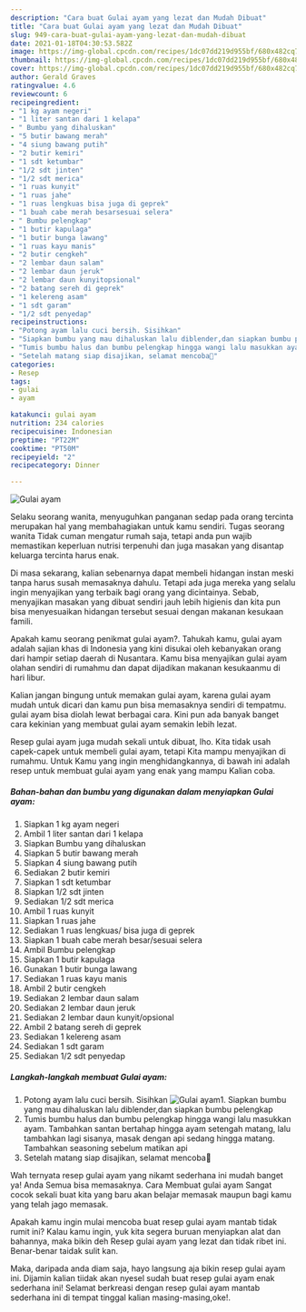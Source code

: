 ```yaml
---
description: "Cara buat Gulai ayam yang lezat dan Mudah Dibuat"
title: "Cara buat Gulai ayam yang lezat dan Mudah Dibuat"
slug: 949-cara-buat-gulai-ayam-yang-lezat-dan-mudah-dibuat
date: 2021-01-18T04:30:53.582Z
image: https://img-global.cpcdn.com/recipes/1dc07dd219d955bf/680x482cq70/gulai-ayam-foto-resep-utama.jpg
thumbnail: https://img-global.cpcdn.com/recipes/1dc07dd219d955bf/680x482cq70/gulai-ayam-foto-resep-utama.jpg
cover: https://img-global.cpcdn.com/recipes/1dc07dd219d955bf/680x482cq70/gulai-ayam-foto-resep-utama.jpg
author: Gerald Graves
ratingvalue: 4.6
reviewcount: 6
recipeingredient:
- "1 kg ayam negeri"
- "1 liter santan dari 1 kelapa"
- " Bumbu yang dihaluskan"
- "5 butir bawang merah"
- "4 siung bawang putih"
- "2 butir kemiri"
- "1 sdt ketumbar"
- "1/2 sdt jinten"
- "1/2 sdt merica"
- "1 ruas kunyit"
- "1 ruas jahe"
- "1 ruas lengkuas bisa juga di geprek"
- "1 buah cabe merah besarsesuai selera"
- " Bumbu pelengkap"
- "1 butir kapulaga"
- "1 butir bunga lawang"
- "1 ruas kayu manis"
- "2 butir cengkeh"
- "2 lembar daun salam"
- "2 lembar daun jeruk"
- "2 lembar daun kunyitopsional"
- "2 batang sereh di geprek"
- "1 kelereng asam"
- "1 sdt garam"
- "1/2 sdt penyedap"
recipeinstructions:
- "Potong ayam lalu cuci bersih. Sisihkan"
- "Siapkan bumbu yang mau dihaluskan lalu diblender,dan siapkan bumbu pelengkap"
- "Tumis bumbu halus dan bumbu pelengkap hingga wangi lalu masukkan ayam. Tambahkan santan bertahap hingga ayam setengah matang, lalu tambahkan lagi sisanya, masak dengan api sedang hingga matang. Tambahkan seasoning sebelum matikan api"
- "Setelah matang siap disajikan, selamat mencoba🙏"
categories:
- Resep
tags:
- gulai
- ayam

katakunci: gulai ayam 
nutrition: 234 calories
recipecuisine: Indonesian
preptime: "PT22M"
cooktime: "PT50M"
recipeyield: "2"
recipecategory: Dinner

---
```



![Gulai ayam](https://img-global.cpcdn.com/recipes/1dc07dd219d955bf/680x482cq70/gulai-ayam-foto-resep-utama.jpg)

Selaku seorang wanita, menyuguhkan panganan sedap pada orang tercinta merupakan hal yang membahagiakan untuk kamu sendiri. Tugas seorang  wanita Tidak cuman mengatur rumah saja, tetapi anda pun wajib memastikan keperluan nutrisi terpenuhi dan juga masakan yang disantap keluarga tercinta harus enak.

Di masa  sekarang, kalian sebenarnya dapat membeli hidangan instan meski tanpa harus susah memasaknya dahulu. Tetapi ada juga mereka yang selalu ingin menyajikan yang terbaik bagi orang yang dicintainya. Sebab, menyajikan masakan yang dibuat sendiri jauh lebih higienis dan kita pun bisa menyesuaikan hidangan tersebut sesuai dengan makanan kesukaan famili. 



Apakah kamu seorang penikmat gulai ayam?. Tahukah kamu, gulai ayam adalah sajian khas di Indonesia yang kini disukai oleh kebanyakan orang dari hampir setiap daerah di Nusantara. Kamu bisa menyajikan gulai ayam olahan sendiri di rumahmu dan dapat dijadikan makanan kesukaanmu di hari libur.

Kalian jangan bingung untuk memakan gulai ayam, karena gulai ayam mudah untuk dicari dan kamu pun bisa memasaknya sendiri di tempatmu. gulai ayam bisa diolah lewat berbagai cara. Kini pun ada banyak banget cara kekinian yang membuat gulai ayam semakin lebih lezat.

Resep gulai ayam juga mudah sekali untuk dibuat, lho. Kita tidak usah capek-capek untuk membeli gulai ayam, tetapi Kita mampu menyajikan di rumahmu. Untuk Kamu yang ingin menghidangkannya, di bawah ini adalah resep untuk membuat gulai ayam yang enak yang mampu Kalian coba.

<!--inarticleads1-->

##### Bahan-bahan dan bumbu yang digunakan dalam menyiapkan Gulai ayam:

1. Siapkan 1 kg ayam negeri
1. Ambil 1 liter santan dari 1 kelapa
1. Siapkan  Bumbu yang dihaluskan
1. Siapkan 5 butir bawang merah
1. Siapkan 4 siung bawang putih
1. Sediakan 2 butir kemiri
1. Siapkan 1 sdt ketumbar
1. Siapkan 1/2 sdt jinten
1. Sediakan 1/2 sdt merica
1. Ambil 1 ruas kunyit
1. Siapkan 1 ruas jahe
1. Sediakan 1 ruas lengkuas/ bisa juga di geprek
1. Siapkan 1 buah cabe merah besar/sesuai selera
1. Ambil  Bumbu pelengkap
1. Siapkan 1 butir kapulaga
1. Gunakan 1 butir bunga lawang
1. Sediakan 1 ruas kayu manis
1. Ambil 2 butir cengkeh
1. Sediakan 2 lembar daun salam
1. Sediakan 2 lembar daun jeruk
1. Sediakan 2 lembar daun kunyit/opsional
1. Ambil 2 batang sereh di geprek
1. Sediakan 1 kelereng asam
1. Sediakan 1 sdt garam
1. Sediakan 1/2 sdt penyedap




<!--inarticleads2-->

##### Langkah-langkah membuat Gulai ayam:

1. Potong ayam lalu cuci bersih. Sisihkan
<img src="//assets-global.cpcdn.com/assets/icons/button_play-2c75c40dde080a61004c1f40b05d8f140eaff45d7e9e6481dc71c63d2e7c4909.png" alt="Gulai ayam">1. Siapkan bumbu yang mau dihaluskan lalu diblender,dan siapkan bumbu pelengkap
1. Tumis bumbu halus dan bumbu pelengkap hingga wangi lalu masukkan ayam. Tambahkan santan bertahap hingga ayam setengah matang, lalu tambahkan lagi sisanya, masak dengan api sedang hingga matang. Tambahkan seasoning sebelum matikan api
1. Setelah matang siap disajikan, selamat mencoba🙏




Wah ternyata resep gulai ayam yang nikamt sederhana ini mudah banget ya! Anda Semua bisa memasaknya. Cara Membuat gulai ayam Sangat cocok sekali buat kita yang baru akan belajar memasak maupun bagi kamu yang telah jago memasak.

Apakah kamu ingin mulai mencoba buat resep gulai ayam mantab tidak rumit ini? Kalau kamu ingin, yuk kita segera buruan menyiapkan alat dan bahannya, maka bikin deh Resep gulai ayam yang lezat dan tidak ribet ini. Benar-benar taidak sulit kan. 

Maka, daripada anda diam saja, hayo langsung aja bikin resep gulai ayam ini. Dijamin kalian tiidak akan nyesel sudah buat resep gulai ayam enak sederhana ini! Selamat berkreasi dengan resep gulai ayam mantab sederhana ini di tempat tinggal kalian masing-masing,oke!.

